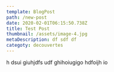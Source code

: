 ```yaml
---
template: BlogPost
path: /new-post
date: 2020-02-01T06:15:50.738Z
title: Test Post
thumbnail: /assets/image-4.jpg
metaDescription: df sdf df
categoty: decouvertes
---
```

h dsui giuhjdfs udf ghihoiugigo hdfoijh io
